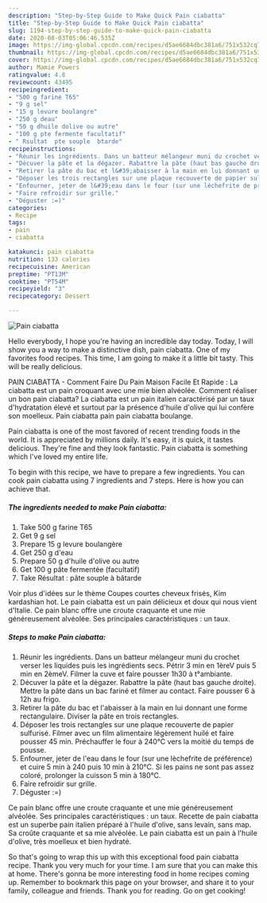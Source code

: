 ```yaml
---
description: "Step-by-Step Guide to Make Quick Pain ciabatta"
title: "Step-by-Step Guide to Make Quick Pain ciabatta"
slug: 1194-step-by-step-guide-to-make-quick-pain-ciabatta
date: 2020-08-03T05:06:46.535Z
image: https://img-global.cpcdn.com/recipes/d5ae6684dbc381a6/751x532cq70/pain-ciabatta-photo-principale-de-la-recette.jpg
thumbnail: https://img-global.cpcdn.com/recipes/d5ae6684dbc381a6/751x532cq70/pain-ciabatta-photo-principale-de-la-recette.jpg
cover: https://img-global.cpcdn.com/recipes/d5ae6684dbc381a6/751x532cq70/pain-ciabatta-photo-principale-de-la-recette.jpg
author: Mamie Powers
ratingvalue: 4.8
reviewcount: 43495
recipeingredient:
- "500 g farine T65"
- "9 g sel"
- "15 g levure boulangre"
- "250 g deau"
- "50 g dhuile dolive ou autre"
- "100 g pte fermente facultatif"
- " Rsultat  pte souple  btarde"
recipeinstructions:
- "Réunir les ingrédients. Dans un batteur mélangeur muni du crochet verser les liquides puis les ingrédients secs. Pétrir 3 min en 1èreV puis 5 min en 2èmeV. Filmer la cuve et faire pousser 1h30 à t°ambiante."
- "Décuver la pâte et la dégazer. Rabattre la pâte (haut bas gauche droite). Mettre la pâte dans un bac fariné et filmer au contact. Faire pousser 6 à 12h au frigo."
- "Retirer la pâte du bac et l&#39;abaisser à la main en lui donnant une forme rectangulaire. Diviser la pâte en trois rectangles."
- "Déposer les trois rectangles sur une plaque recouverte de papier sulfurisé. Filmer avec un film alimentaire légèrement huilé et faire pousser 45 min. Préchauffer le four à 240°C vers la moitié du temps de pousse."
- "Enfourner, jeter de l&#39;eau dans le four (sur une lèchefrite de préférence) et cuire 5 min à 240 puis 10 min à 210°C. Si les pains ne sont pas assez coloré, prolonger la cuisson 5 min à 180°C."
- "Faire refroidir sur grille."
- "Déguster :=)"
categories:
- Recipe
tags:
- pain
- ciabatta

katakunci: pain ciabatta 
nutrition: 133 calories
recipecuisine: American
preptime: "PT13M"
cooktime: "PT54M"
recipeyield: "3"
recipecategory: Dessert

---
```



![Pain ciabatta](https://img-global.cpcdn.com/recipes/d5ae6684dbc381a6/751x532cq70/pain-ciabatta-photo-principale-de-la-recette.jpg)

Hello everybody, I hope you're having an incredible day today. Today, I will show you a way to make a distinctive dish, pain ciabatta. One of my favorites food recipes. This time, I am going to make it a little bit tasty. This will be really delicious.

PAIN CIABATTA - Comment Faire Du Pain Maison Facile Et Rapide : La ciabatta est un pain croquant avec une mie bien alvéolée. Comment réaliser un bon pain ciabatta? La ciabatta est un pain italien caractérisé par un taux d&#39;hydratation élevé et surtout par la présence d&#39;huile d&#39;olive qui lui confère son moelleux. Pain ciabatta pain pain ciabatta boulange.

Pain ciabatta is one of the most favored of recent trending foods in the world. It is appreciated by millions daily. It's easy, it is quick, it tastes delicious. They're fine and they look fantastic. Pain ciabatta is something which I've loved my entire life.


To begin with this recipe, we have to prepare a few ingredients. You can cook pain ciabatta using 7 ingredients and 7 steps. Here is how you can achieve that.

<!--inarticleads1-->

##### The ingredients needed to make Pain ciabatta:

1. Take 500 g farine T65
1. Get 9 g sel
1. Prepare 15 g levure boulangère
1. Get 250 g d&#39;eau
1. Prepare 50 g d&#39;huile d&#39;olive ou autre
1. Get 100 g pâte fermentée (facultatif)
1. Take  Résultat : pâte souple à bâtarde


Voir plus d&#39;idées sur le thème Coupes courtes cheveux frisés, Kim kardashian hot. Le pain ciabatta est un pain délicieux et doux qui nous vient d&#39;Italie. Ce pain blanc offre une croute craquante et une mie généreusement alvéolée. Ses principales caractéristiques : un taux. 

<!--inarticleads2-->

##### Steps to make Pain ciabatta:

1. Réunir les ingrédients. Dans un batteur mélangeur muni du crochet verser les liquides puis les ingrédients secs. Pétrir 3 min en 1èreV puis 5 min en 2èmeV. Filmer la cuve et faire pousser 1h30 à t°ambiante.
1. Décuver la pâte et la dégazer. Rabattre la pâte (haut bas gauche droite). Mettre la pâte dans un bac fariné et filmer au contact. Faire pousser 6 à 12h au frigo.
1. Retirer la pâte du bac et l&#39;abaisser à la main en lui donnant une forme rectangulaire. Diviser la pâte en trois rectangles.
1. Déposer les trois rectangles sur une plaque recouverte de papier sulfurisé. Filmer avec un film alimentaire légèrement huilé et faire pousser 45 min. Préchauffer le four à 240°C vers la moitié du temps de pousse.
1. Enfourner, jeter de l&#39;eau dans le four (sur une lèchefrite de préférence) et cuire 5 min à 240 puis 10 min à 210°C. Si les pains ne sont pas assez coloré, prolonger la cuisson 5 min à 180°C.
1. Faire refroidir sur grille.
1. Déguster :=)


Ce pain blanc offre une croute craquante et une mie généreusement alvéolée. Ses principales caractéristiques : un taux. Recette de pain ciabatta est un superbe pain italien préparé à l&#39;huile d&#39;olive, sans levain, sans map. Sa croûte craquante et sa mie alvéolée. Le pain ciabatta est un pain à l&#39;huile d&#39;olive, très moelleux et bien hydraté. 

So that's going to wrap this up with this exceptional food pain ciabatta recipe. Thank you very much for your time. I am sure that you can make this at home. There's gonna be more interesting food in home recipes coming up. Remember to bookmark this page on your browser, and share it to your family, colleague and friends. Thank you for reading. Go on get cooking!
